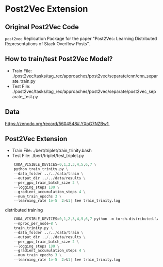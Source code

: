 # Post2Vec Extension

## Original Post2Vec Code

`post2vec`
Replication Package for the paper "Post2Vec: Learning Distributed Representations of Stack Overflow Posts".

## How to train/test Post2Vec Model?

- Train File: ./post2vec/tasks/tag_rec/approaches/post2vec/separate/cnn/cnn_separate_train.py
- Test File: ./post2vec/tasks/tag_rec/approaches/post2vec/separate/post2vec_separate_test.py

## Data

https://zenodo.org/record/5604548#.YXoG7NZBw1I

## Post2Vec Extension

- Train File: ./bert/triplet/train_trinity.bash
- Test File: ./bert/triplet/test_triplet.py

```python
    CUDA_VISIBLE_DEVICES=0,1,2,3,4,5,6,7 \
    python train_trinity.py \
    --data_folder ../../data/train \
    --output_dir ../../data/results \
    --per_gpu_train_batch_size 2 \
    --logging_steps 100 \
    --gradient_accumulation_steps 4 \
    --num_train_epochs 3 \
    --learning_rate 1e-5  2>&1| tee train_trinity.log
```

distributed training

```python
    CUDA_VISIBLE_DEVICES=0,1,2,3,4,5,6,7 python -m torch.distributed.launch \
    --nproc_per_node=8 \
    train_trinity.py \
    --data_folder ../../data/train \
    --output_dir ../../data/results \
    --per_gpu_train_batch_size 2 \
    --logging_steps 100 \
    --gradient_accumulation_steps 4 \
    --num_train_epochs 3 \
    --learning_rate 1e-5  2>&1| tee train_trinity.log
```
